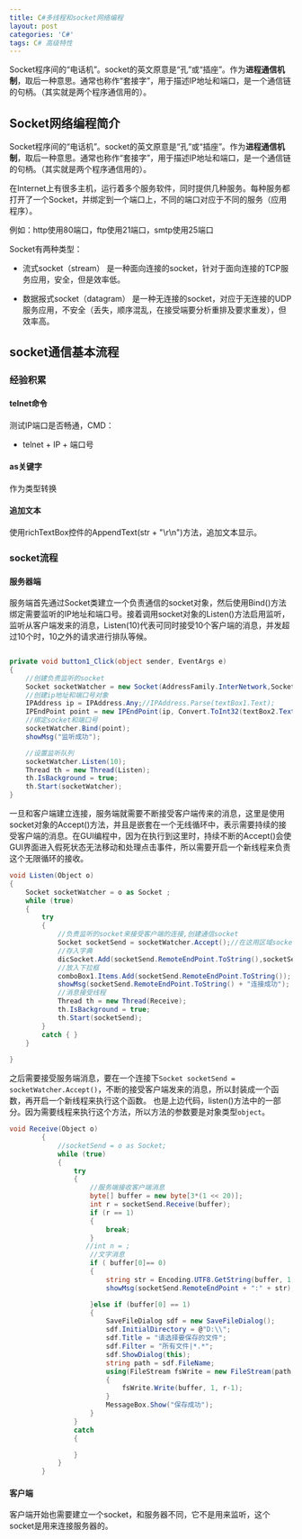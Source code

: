 ```yaml
---
title: C#多线程和socket网络编程
layout: post
categories: 'C#'
tags: C# 高级特性
---
```


Socket程序间的“电话机”。socket的英文原意是“孔”或“插座”。作为<b>进程通信机制</b>，取后一种意思。通常也称作“套接字”，用于描述IP地址和端口，是一个通信链的句柄。（其实就是两个程序通信用的）。

## Socket网络编程简介

Socket程序间的“电话机”。socket的英文原意是“孔”或“插座”。作为<b>进程通信机制</b>，取后一种意思。通常也称作“套接字”，用于描述IP地址和端口，是一个通信链的句柄。（其实就是两个程序通信用的）。

在Internet上有很多主机，运行着多个服务软件，同时提供几种服务。每种服务都打开了一个Socket，并绑定到一个端口上，不同的端口对应于不同的服务（应用程序）。

例如：http使用80端口，ftp使用21端口，smtp使用25端口

Socket有两种类型：
* 流式socket（stream）
是一种面向连接的socket，针对于面向连接的TCP服务应用，安全，但是效率低。

* 数据报式socket（datagram）
是一种无连接的socket，对应于无连接的UDP服务应用，不安全（丢失，顺序混乱，在接受端要分析重排及要求重发），但效率高。

## socket通信基本流程

### 经验积累

#### telnet命令
测试IP端口是否畅通，CMD：
* telnet + IP + 端口号

#### as关键字
作为类型转换

#### 追加文本
使用richTextBox控件的AppendText(str + "\r\n")方法，追加文本显示。

### socket流程

#### 服务器端

服务端首先通过Socket类建立一个负责通信的socket对象，然后使用Bind()方法绑定需要监听的IP地址和端口号。接着调用socket对象的Listen()方法启用监听，监听从客户端发来的消息，Listen(10)代表可同时接受10个客户端的消息，并发超过10个时，10之外的请求进行排队等候。

```c#

private void button1_Click(object sender, EventArgs e)
{
    //创建负责监听的socket
    Socket socketWatcher = new Socket(AddressFamily.InterNetwork,SocketType.Stream,ProtocolType.Tcp);
    //创建ip地址和端口号对象
    IPAddress ip = IPAddress.Any;//IPAddress.Parse(textBox1.Text);
    IPEndPoint point = new IPEndPoint(ip, Convert.ToInt32(textBox2.Text));
    //绑定socket和端口号
    socketWatcher.Bind(point);
    showMsg("监听成功");

    //设置监听队列
    socketWatcher.Listen(10);   
    Thread th = new Thread(Listen);
    th.IsBackground = true;
    th.Start(socketWatcher);
}

```

一旦和客户端建立连接，服务端就需要不断接受客户端传来的消息，这里是使用socket对象的Accept()方法，并且是嵌套在一个无线循环中，表示需要持续的接受客户端的消息。在GUI编程中，因为在执行到这里时，持续不断的Accept()会使GUI界面进入假死状态无法移动和处理点击事件，所以需要开启一个新线程来负责这个无限循环的接收。

```c#
void Listen(Object o)
{
    Socket socketWatcher = o as Socket ;
    while (true)
    {
        try
        {
            //负责监听的socket来接受客户端的连接,创建通信socket
            Socket socketSend = socketWatcher.Accept();//在这用区域socket,不要用全局，
            //存入字典
            dicSocket.Add(socketSend.RemoteEndPoint.ToString(),socketSend);
            //放入下拉框
            comboBox1.Items.Add(socketSend.RemoteEndPoint.ToString());
            showMsg(socketSend.RemoteEndPoint.ToString() + "连接成功");
            //消息接受线程
            Thread th = new Thread(Receive);
            th.IsBackground = true;
            th.Start(socketSend);
        }
        catch { }
    }
    
}
```

之后需要接受服务端消息，要在一个连接下`Socket socketSend = socketWatcher.Accept()`，不断的接受客户端发来的消息，所以封装成一个函数，再开启一个新线程来执行这个函数。
也是上边代码，listen()方法中的一部分。因为需要线程来执行这个方法，所以方法的参数要是对象类型`object`。

```c#
void Receive(Object o)
        {
            //socketSend = o as Socket;
            while (true)
            {
                try
                {
                    //服务端接收客户端消息
                    byte[] buffer = new byte[3*(1 << 20)];
                    int r = socketSend.Receive(buffer);
                    if (r == 1)
                    {
                        break;
                    }
                   //int n = ;
                    //文字消息
                    if ( buffer[0]== 0)
                    {
                        string str = Encoding.UTF8.GetString(buffer, 1, r-1);
                        showMsg(socketSend.RemoteEndPoint + ":" + str);

                    }else if (buffer[0] == 1)
                    {
                        SaveFileDialog sdf = new SaveFileDialog();
                        sdf.InitialDirectory = @"D:\\";
                        sdf.Title = "请选择要保存的文件";
                        sdf.Filter = "所有文件|*.*";
                        sdf.ShowDialog(this);
                        string path = sdf.FileName;
                        using(FileStream fsWrite = new FileStream(path,FileMode.OpenOrCreate,FileAccess.Write))
                        {
                            fsWrite.Write(buffer, 1, r-1);
                        }
                        MessageBox.Show("保存成功");
                    }
                }
                catch
                {

                }
            }
        }

```

#### 客户端

客户端开始也需要建立一个socket，和服务器不同，它不是用来监听，这个socket是用来连接服务器的。